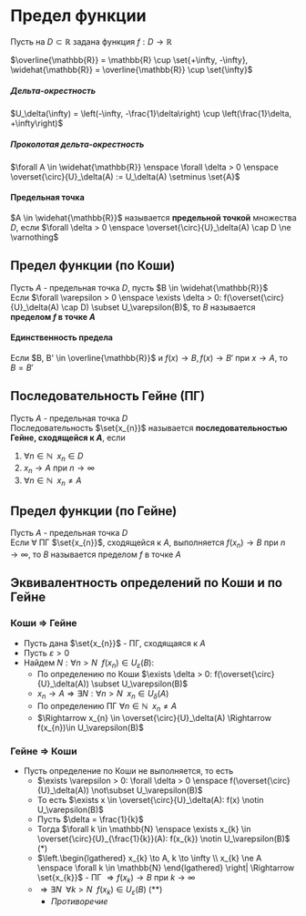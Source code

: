 <script src="https://cdn.mathjax.org/mathjax/latest/MathJax.js?config=TeX-AMS-MML_HTMLorMML" type="text/javascript"></script>

# Предел функции

Пусть на $D \subset \mathbb{R}$  задана функция $f: D \to \mathbb{R}$

$\overline{\mathbb{R}} = \mathbb{R} \cup \set{+\infty, -\infty}, \widehat{\mathbb{R}} = \overline{\mathbb{R}} \cup \set{\infty}$

##### Дельта-окрестность
$U_\delta(\infty) = \left(-\infty, -\frac{1}\delta\right) \cup \left(\frac{1}\delta, +\infty\right)$

##### Проколотая дельта-окрестность
$\forall A \in \widehat{\mathbb{R}} \enspace \forall \delta > 0 \enspace \overset{\circ}{U}_\delta(A) := U_\delta(A) \setminus \set{A}$

#### Предельная точка
$A \in \widehat{\mathbb{R}}$ называется **предельной точкой** множества $D$, если $\forall \delta > 0 \enspace \overset{\circ}{U}_\delta(A) \cap D \ne \varnothing$

## Предел функции (по Коши)
Пусть $A$ - предельная точка $D$, пусть $B \in \widehat{\mathbb{R}}$  
Если $\forall \varepsilon > 0 \enspace \exists \delta > 0: f(\overset{\circ}{U}_\delta(A) \cap D) \subset U_\varepsilon(B)$, то $B$ называется **пределом $f$ в точке $A$**

#### Единственность предела
Если $B, B' \in \overline{\mathbb{R}}$ и $f(x) \to B, f(x) \to B'$ при $x \to A$, то $B = B'$

## Последовательность Гейне (ПГ)
Пусть $A$ - предельная точка $D$  
Последовательность $\set{x_{n}}$ называется **последовательностью Гейне, сходящейся к $A$**, если
1. $\forall n \in \mathbb{N} \enspace x_{n} \in D$
2. $x_{n} \to A$ при $n \to \infty$
3. $\forall n \in \mathbb{N} \enspace x_{n} \ne A$

## Предел функции (по Гейне)
Пусть $A$ - предельная точка $D$  
Если $\forall$ ПГ $\set{x_{n}}$, сходящейся к $A$, выполняется $f(x_{n}) \to B$ при $n \to \infty$, то $B$ называется пределом $f$ в точке $A$

## Эквивалентность определений по Коши и по Гейне

### Коши $\Rightarrow$ Гейне
- Пусть дана $\set{x_{n}}$ - ПГ, сходящаяся к $A$
- Пусть $\varepsilon > 0$
- Найдем $N: \forall n > N \enspace f(x_{n}) \in U_\varepsilon(B)$:
    - По определению по Коши $\exists \delta > 0: f(\overset{\circ}{U}_\delta(A)) \subset U_\varepsilon(B)$
    - $x_{n} \to A \Rightarrow \exists N: \forall n > N \enspace x_{n} \in U_\delta(A)$
    - По определению ПГ $\forall n \in \mathbb{N} \enspace x_{n} \ne A$
    - $\Rightarrow x_{n} \in \overset{\circ}{U}_\delta(A) \Rightarrow f(x_{n})\in U_\varepsilon(B)$

### Гейне $\Rightarrow$ Коши
- Пусть определение по Коши не выполняется, то есть
    - $\exists \varepsilon > 0: \forall \delta > 0 \enspace f(\overset{\circ}{U}_\delta(A)) \not\subset U_\varepsilon(B)$
    - То есть $\exists x \in \overset{\circ}{U}_\delta(A): f(x) \notin U_\varepsilon(B)$
    - Пусть $\delta = \frac{1}{k}$
    - Тогда $\forall k \in \mathbb{N} \enspace \exists x_{k} \in \overset{\circ}{U}_{\frac{1}{k}}(A): f(x_{k}) \notin U_\varepsilon(B)$ $(*)$
    - $\left.\begin{lgathered} x_{k} \to A, k \to \infty \\ x_{k} \ne A \enspace \forall k \in \mathbb{N} \end{lgathered} \right| \Rightarrow \set{x_{k}}$ - ПГ $\Rightarrow f(x_{k}) \to B$ при $k \to \infty$
    - $\Rightarrow \exists N \enspace \forall k > N \enspace f(x_{k}) \in U_\varepsilon(B)$ $(**)$
        - *Противоречие*
